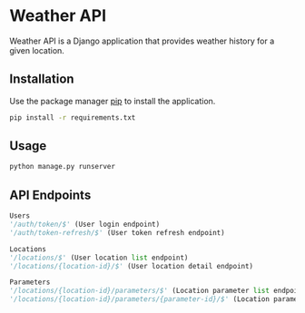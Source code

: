 # Weather API

Weather API is a Django application that provides weather history for a given location.

## Installation

Use the package manager [pip](https://pip.pypa.io/en/stable/) to install the application.
```bash
pip install -r requirements.txt
```

## Usage
```bash
python manage.py runserver
```

## API Endpoints

```python
Users
'/auth/token/$' (User login endpoint)
'/auth/token-refresh/$' (User token refresh endpoint)

Locations
'/locations/$' (User location list endpoint)
'/locations/{location-id}/$' (User location detail endpoint)

Parameters
'/locations/{location-id}/parameters/$' (Location parameter list endpoint)
'/locations/{location-id}/parameters/{parameter-id}/$' (Location parameter detail endpoint)
